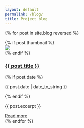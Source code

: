 ```yaml
---
layout: default
permalink: /blog/
title: Project blog
---
```


{% for post in site.blog reversed %}
<div class="card col-md-12 mb-3">
    <div class="card-body">
      {% if post.thumbnail %}
      <div class="float-right">
        <div class="news-thumb p-2 m-2">
          <img src="{{ post.thumbnail }}" class="img img-responsive " />
        </div>
      </div>
      {% endif %}
        <h3><a href="{{site.baseurl}}{{ post.url }}">{{ post.title }}</a></h3>
        {% if post.date %}
        <p>{{ post.date | date_to_string }}</p>
        {% endif %}
        <p>{{ post.excerpt }}</p>
        <a href="{{site.baseurl}}{{ post.url }}" class="btn btn-dark" title="Read more on this article">Read more</a>
    </div>
</div>
{% endfor %}
